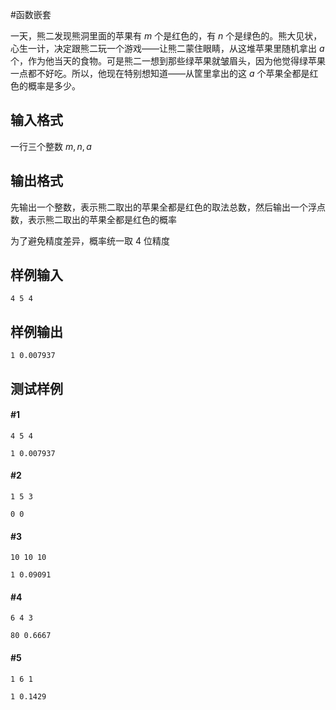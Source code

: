 #函数嵌套

一天，熊二发现熊洞里面的苹果有 $m$ 个是红色的，有 $n$ 个是绿色的。熊大见状，心生一计，决定跟熊二玩一个游戏——让熊二蒙住眼睛，从这堆苹果里随机拿出 $a$ 个，作为他当天的食物。可是熊二一想到那些绿苹果就皱眉头，因为他觉得绿苹果一点都不好吃。所以，他现在特别想知道——从筐里拿出的这 $a$ 个苹果全都是红色的概率是多少。

## 输入格式

一行三个整数 $m,n,a$

## 输出格式

先输出一个整数，表示熊二取出的苹果全都是红色的取法总数，然后输出一个浮点数，表示熊二取出的苹果全都是红色的概率

为了避免精度差异，概率统一取 4 位精度

## 样例输入

```
4 5 4
```
## 样例输出

```
1 0.007937
```

## 测试样例

#### #1
```
4 5 4
```

```
1 0.007937
```

#### #2
```
1 5 3
```

```
0 0
```

#### #3
```
10 10 10
```

```
1 0.09091
```

#### #4

```
6 4 3
```

```
80 0.6667
```

#### #5

```
1 6 1
```
```
1 0.1429
```
